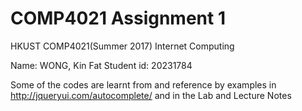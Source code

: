 COMP4021 Assignment 1 
===================== 
HKUST COMP4021(Summer 2017) Internet Computing 

Name: WONG, Kin Fat 
Student id: 20231784 

Some of the codes are learnt from and reference by examples in http://jqueryui.com/autocomplete/
and in the Lab and Lecture Notes 

